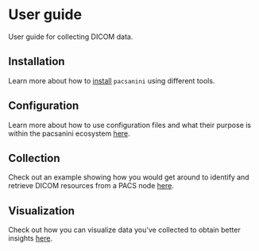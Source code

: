 # User guide

User guide for collecting DICOM data.

## Installation

Learn more about how to [install](installation.md) `pacsanini` using different
tools.

## Configuration

Learn more about how to use configuration files and what their purpose
is within the pacsanini ecosystem [here](configuration.md).

## Collection

Check out an example showing how you would get around to identify and retrieve
DICOM resources from a PACS node [here](collection.md).

## Visualization

Check out how you can visualize data you've collected to obtain better insights [here](visualization.md).
